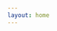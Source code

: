 ```yaml
---
layout: home
---
```


<!-- <SearchBox 
  v-model="searchQuery"
  placeholder="搜索视频素材..."
/> -->

<FeatureCard
  title="方度实拍图 / 素材库"
  description="此素材文档已不再丢弃,请移步至最新素材网站."
  color="#34d399"
  link="http://material.fangdutex.cn/"
/>
<FeatureCard
  title="方度知识库 / AI问答"
  description="此网站是知识库,致力于快速回复客户疑惑."
  color="#34d399"
  link="https://fangdutex.cn/"
/>
<FeatureCard
  title="所有面料细节"
  description="请移步至最新网站"
  color="#34d399"
  link="https://fangdutex.cn/node/019879ce-3372-7e4b-a98a-d9b243f7ea50"
/>

<!-- <div class="video-gallery">
  <div v-if="filteredVideos.length === 0" class="no-results">没有找到相关视频...</div>
  <div v-else class="video-list">
    <div v-for="video in filteredVideos" :key="video.id" class="video-card">
      <h4>{{ video.title }}</h4>
      <video controls :src="video.url" class="video-player"></video>
      <p>{{ video.description }}</p>
    </div>
  </div>
</div> -->


<script setup>
import { ref, computed } from 'vue';
// import SearchBox from '../components/common/SearchBox.vue'; // 根据实际路径调整
// import videosMaterial from '../components/data/videos.js'; // 确保路径正确并导入数据
import FeatureCard from '../components/FeatureCard.vue'

const searchQuery = ref('');

// 优化后的视频搜索
const filteredVideos = computed(() => {
  if (!searchQuery.value) {
    return videosMaterial; // 直接返回导入的数据
  }
  
  const queries = searchQuery.value.toLowerCase().trim().split(/\s+/); // 拆分为多个关键词

  return videosMaterial.filter(video => {
    const titleMatch = queries.every(query => video.title.toLowerCase().includes(query));
    const descriptionMatch = queries.every(query => video.description.toLowerCase().includes(query));
    
    return titleMatch || descriptionMatch; // 只要标题或描述中有一个匹配即可
  });
});
</script>


<style scoped>
:root {
  --background-color: #f9f9f9;
  --card-background: white;
  --text-color: #333;
  --text-secondary: #666;
  --card-shadow: rgba(0, 0, 0, 0.1);
}

@media (prefers-color-scheme: dark) {
  :root {
    --background-color: #1e1e1e;
    --card-background: #2a2a2a;
    --text-color: #f9f9f9;
    --text-secondary: #bbb;
    --card-shadow: rgba(255, 255, 255, 0.1);
  }
}

.video-gallery {
  display: flex;
  flex-direction: column;
  align-items: center;
  padding: 20px;
  background-color: var(--background-color);
}

.video-list {
  display: grid;
  grid-template-columns: repeat(auto-fill, minmax(320px, 1fr));
  gap: 30px;
  width: 100%;
}

.video-card {
  background-color: var(--card-background);
  border-radius: 10px;
  padding: 15px;
  box-shadow: 0 4px 20px var(--card-shadow);
  transition: transform 0.3s, box-shadow 0.3s;
}

.video-card:hover {
  transform: translateY(-5px);
  box-shadow: 0 8px 30px rgba(0, 0, 0, 0.2);
}

.video-player {
  width: 100%;
  height: auto;
  border-radius: 5px;
}

.no-results {
  color: var(--text-secondary);
  font-size: 18px;
}

h4 {
  margin: 0 auto 10px 0 !important;
  text-align: center;
}

/* 响应式设计 */
@media (max-width: 600px) {
  .video-card {
    padding: 10px; /* 在小屏幕上减少内边距 */
  }

  .video-list {
    gap: 20px; /* 减少卡片之间的间距 */
  }

  .no-results {
    font-size: 16px; /* 调整无结果提示的字体大小 */
  }
}
</style>
